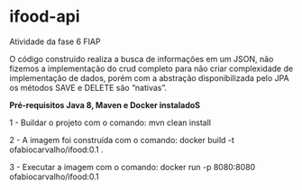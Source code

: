 # ifood-api
Atividade da fase 6 FIAP

O código construído realiza a busca de informações em um JSON, não fizemos a implementação do crud completo para não criar complexidade de implementação de dados, porém com a abstração disponibilizada pelo JPA os métodos SAVE e DELETE são “nativas”.

<b>Pré-requisitos Java 8, Maven e Docker instaladoS</b>

1 - Buildar o projeto com o comando: mvn clean install

2 - A imagem foi construída com o comando: docker build -t ofabiocarvalho/ifood:0.1 .

3 - Executar a imagem com o comando: docker run -p 8080:8080 ofabiocarvalho/ifood:0.1
